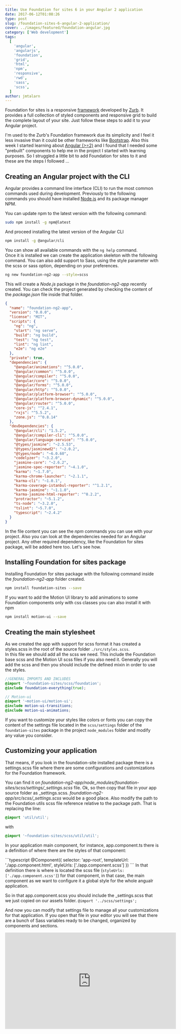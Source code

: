 ```yaml
---
title: Use Foundation for sites 6 in your Angular 2 application
date: 2017-06-12T01:08:26
type: post
slug: /foundation-sites-6-angular-2-application/
cover: ../images/featured/foundation-angular.jpg
category: ['Web development']
tags:
  [
    'angular',
    'angularjs',
    'foundation',
    'grid',
    'html',
    'npm',
    'responsive',
    'rwd',
    'sass',
    'scss',
  ]
author: jmtalarn
---
```


<p>Foundation for sites is a responsive <a href="http://foundation.zurb.com/sites.html" target="\_blank">framework</a> developed by <a href="http://zurb.com/" target="\_blank">Zurb</a>. It provides a full collection of styled components and responsive grid to build the complete layout of your site. Just follow these steps to add it to your Angular project.</p>
<!--more-->
<p>
I'm used to the Zurb's Foundation framework due its simplicity and I feel it less invasive than it could be other frameworks like <a href="http://getbootstrap.com/">Bootstrap</a>. Also this week I started learning about <a href="https://angular.io/">Angular (&gt;=2)</a> and I found that I needed some "prebuilt" components to help me in the project I started with learning purposes. So I struggled a little bit to add Foundation for sites to it and these are the steps I followed ...</p>
<h2>Creating an Angular project with the CLI</h2>
<p>Angular provides a command line interface (CLI) to run the most common commands used during development. Previously to the following commands you should have installed <a href="https://nodejs.org/en/">Node.js</a> and its package manager NPM.</p>
<p>You can update npm to the latest version with the following command:</p>

```bash
sudo npm install -g npm@latest
```

<p>And proceed installing the latest version of the Angular CLI</p>

```bash
npm install -g @angular/cli
```

<p>You can show all available commands with the <code>ng help</code> command.<br />
Once it is installed we can create the application skeleton with the following command. You can also add support to Sass, using the style parameter with the scss or sass option, depending on your preferences.</p>

```bash
ng new foundation-ng2-app --style=scss
```

<p>This will create a <i>Node.js</i> package in the <i>foundation-ng2-app</i> recently created. You can check the project generated by checking the content of the <i>package.json</i> file inside that folder.</p>

```json
{
  "name": "foundation-ng2-app",
  "version": "0.0.0",
  "license": "MIT",
  "scripts": {
    "ng": "ng",
    "start": "ng serve",
    "build": "ng build",
    "test": "ng test",
    "lint": "ng lint",
    "e2e": "ng e2e"
  },
  "private": true,
  "dependencies": {
    "@angular/animations": "^5.0.0",
    "@angular/common": "^5.0.0",
    "@angular/compiler": "^5.0.0",
    "@angular/core": "^5.0.0",
    "@angular/forms": "^5.0.0",
    "@angular/http": "^5.0.0",
    "@angular/platform-browser": "^5.0.0",
    "@angular/platform-browser-dynamic": "^5.0.0",
    "@angular/router": "^5.0.0",
    "core-js": "^2.4.1",
    "rxjs": "^5.5.2",
    "zone.js": "^0.8.14"
  },
  "devDependencies": {
    "@angular/cli": "1.5.2",
    "@angular/compiler-cli": "^5.0.0",
    "@angular/language-service": "^5.0.0",
    "@types/jasmine": "~2.5.53",
    "@types/jasminewd2": "~2.0.2",
    "@types/node": "~6.0.60",
    "codelyzer": "~3.2.0",
    "jasmine-core": "~2.6.2",
    "jasmine-spec-reporter": "~4.1.0",
    "karma": "~1.7.0",
    "karma-chrome-launcher": "~2.1.1",
    "karma-cli": "~1.0.1",
    "karma-coverage-istanbul-reporter": "^1.2.1",
    "karma-jasmine": "~1.1.0",
    "karma-jasmine-html-reporter": "^0.2.2",
    "protractor": "~5.1.2",
    "ts-node": "~3.2.0",
    "tslint": "~5.7.0",
    "typescript": "~2.4.2"
  }
}
```

<p>In the file content you can see the <i>npm</i> commands you can use with your project. 
  Also you can look at the dependencies needed for an Angular project. Any other required dependency, like the Foundation for sites package, will be added here too. Let's see how.</p>
<h2>Installing Foundation for sites package</h2>
<p>Installing Foundation for sites package with the following command inside the <i> foundation-ng2-app</i> folder created. </p>

```bash
npm install foundation-sites --save
```

<p>If you want to add the Motion UI library to add animations to some Foundation components only with css classes you can also install it with npm</p>

```bash
npm install motion-ui --save
```

<h2>Creating the main stylesheet</h2>
<p>As we created the app with support for scss format it has created a styles.scss in the root of the source folder <code>./src/styles.scss</code>.<br />
In this file we should add all the scss we need. This include the Foundation base scss and the Motion UI scss files if you also need it. Generally you will add the scss and then you should include the defined mixin in order to use the styles.</p>

```scss
//GENERAL IMPORTS AND INCLUDES
@import '~foundation-sites/scss/foundation';
@include foundation-everything(true);

// Motion-ui
@import '~motion-ui/motion-ui';
@include motion-ui-transitions;
@include motion-ui-animations;
```

<p>If you want to customize your styles like colors or fonts you can copy the content of the settings file located in the <code>scss/settings</code> folder of the <code>foundation-sites</code> package in the project <code>node_modules</code> folder and modify any value you consider.</p>

<h2>Customizing your application</h2>
<p>
That means, if you look in the foundation-site installed package there is a settings.scss file where there are some configurations and customizations for the Foundation framework.</p>
You can find it on <i>foundation-ng2-app/node_modules/foundation-sites/scss/settings/_settings.scss</i> file.
Ok, so then copy that file in your app source folder as _settings.scss. <i>foundation-ng2-app/src/scss/_settings.scss</i> would be a good place. Also modify the path to the Foundation utils scss file reference relative to the package path. That is replacing the line:

```scss
@import 'util/util';
```

with

```scss
@import '~foundation-sites/scss/util/util';
```

</p>

<p>
In your application main component, for instance, app.component.ts there is a definition of where there are the styles of that component:</p>
```typescript
@Component({
  selector: 'app-root',
  templateUrl: './app.component.html',
  styleUrls: ['./app.component.scss']
})
```
In that definition there is where is located the scss file (<code>styleUrls: ['./app.component.scss']</code>) for that component, in that case, the main component as we want to configure it a global style for the whole angualr application.

So in that app.component.scss you should include the \_settings.scss that we just copied on our assets folder.
`@import '../scss/settings';`

And now you can modify that settings file to manage all your customizations for that application. If you open that file in your editor you will see that there are a bunch of Sass variables ready to be changed, organized by components and sections.

<p>
<iframe src="https://www.youtube.com/embed/6KwsGcEHVTE?ecver=1" width="560" height="315" frameborder="0" allowfullscreen="allowfullscreen"></iframe>
</p>
